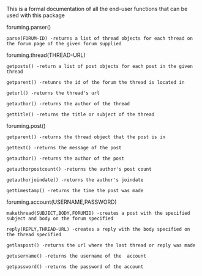 This is a formal documentation of all the end-user functions that can be used with this package

foruming.parser()

    parse(FORUM-ID) -returns a list of thread objects for each thread on the forum page of the given forum supplied
  
foruming.thread(THREAD-URL)

    getposts() -return a list of post objects for each post in the given thread
    
    getparent() -retunrs the id of the forum the thread is located in
    
    geturl() -returns the thread's url
    
    getauthor() -returns the author of the thread
    
    gettitle() -returns the title or subject of the thread
    
    
foruming.post()

    getparent() -returns the thread object that the post is in
    
    gettext() -returns the message of the post
    
    getauthor() -returns the author of the post
    
    getauthorpostcount() -returns the author's post count
    
    getauthorjoindate() -returns the author's joindate
    
    gettimestamp() -returns the time the post was made
    
    
foruming.account(USERNAME,PASSWORD)

    makethread(SUBJECT,BODY,FORUMID) -creates a post with the specified subject and body on the forum specified
    
    reply(REPLY,THREAD-URL) -creates a reply with the body specified on the thread specified
    
    getlaspost() -returns the url where the last thread or reply was made
    
    getusername() -returns the username of the  account
    
    getpassword() -returns the password of the account
